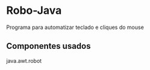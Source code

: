 # Robo-Java
Programa para automatizar teclado e cliques do mouse
## Componentes usados
java.awt.robot
